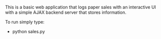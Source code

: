 This is a basic web application that logs paper sales with an interactive UI with a simple AJAX backend server that stores information.

To run simply type:
  - python sales.py
